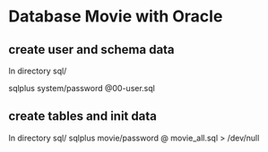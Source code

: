# Database Movie with Oracle


## create user and schema data
In directory sql/

sqlplus system/password @00-user.sql

## create tables and init data
In directory sql/
sqlplus movie/password @ movie_all.sql > /dev/null
